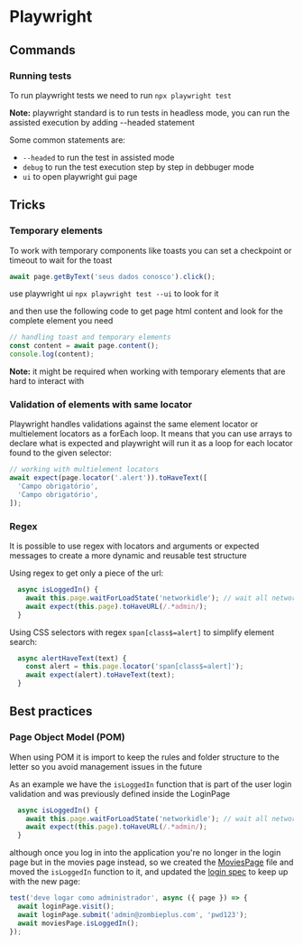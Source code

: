 # Playwright

## Commands

### Running tests

To run playwright tests we need to run `npx playwright test`

**Note:** playwright standard is to run tests in headless mode, you can run the assisted execution by adding --headed statement

Some common statements are:

- `--headed` to run the test in assisted mode
- `debug` to run the test execution step by step in debbuger mode
- `ui` to open playwright gui page

## Tricks

### Temporary elements

To work with temporary components like toasts you can set a checkpoint or timeout to wait for the toast

```js
await page.getByText('seus dados conosco').click();
```

use playwright ui `npx playwright test --ui` to look for it

and then use the following code to get page html content and look for the complete element you need

```js
// handling toast and temporary elements
const content = await page.content();
console.log(content);
```

**Note:** it might be required when working with temporary elements that are hard to interact with

### Validation of elements with same locator

Playwright handles validations against the same element locator or multielement locators as a forEach loop. It means that you can use arrays to declare what is expected and playwright will run it as a loop for each locator found to the given selector:

```js
// working with multielement locators
await expect(page.locator('.alert')).toHaveText([
  'Campo obrigatório',
  'Campo obrigatório',
]);
```

### Regex

It is possible to use regex with locators and arguments or expected messages to create a more dynamic and reusable test structure

Using regex to get only a piece of the url:

```js
  async isLoggedIn() {
    await this.page.waitForLoadState('networkidle'); // wait all network traffic is finished
    await expect(this.page).toHaveURL(/.*admin/);
  }
```

Using CSS selectors with regex `span[class$=alert]` to simplify element search:

```js
  async alertHaveText(text) {
    const alert = this.page.locator('span[class$=alert]');
    await expect(alert).toHaveText(text);
  }
```

## Best practices

### Page Object Model (POM)

When using POM it is import to keep the rules and folder structure to the letter so you avoid management issues in the future

As an example we have the `isLoggedIn` function that is part of the user login validation and was previously defined inside the LoginPage

```js
  async isLoggedIn() {
    await this.page.waitForLoadState('networkidle'); // wait all network traffic is finished
    await expect(this.page).toHaveURL(/.*admin/);
  }
```

although once you log in into the application you're no longer in the login page but in the movies page instead, so we created the [MoviesPage](./tests/pages/MoviesPage.js) file and moved the `isLoggedIn` function to it, and updated the [login spec](./tests/e2e/login.spec.js) to keep up with the new page:

```js
test('deve logar como administrador', async ({ page }) => {
  await loginPage.visit();
  await loginPage.submit('admin@zombieplus.com', 'pwd123');
  await moviesPage.isLoggedIn();
});
```
